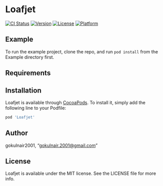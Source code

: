 # Loafjet

[![CI Status](https://img.shields.io/travis/gokulnair2001/Loafjet.svg?style=flat)](https://travis-ci.org/gokulnair2001/Loafjet)
[![Version](https://img.shields.io/cocoapods/v/Loafjet.svg?style=flat)](https://cocoapods.org/pods/Loafjet)
[![License](https://img.shields.io/cocoapods/l/Loafjet.svg?style=flat)](https://cocoapods.org/pods/Loafjet)
[![Platform](https://img.shields.io/cocoapods/p/Loafjet.svg?style=flat)](https://cocoapods.org/pods/Loafjet)

## Example

To run the example project, clone the repo, and run `pod install` from the Example directory first.

## Requirements

## Installation

Loafjet is available through [CocoaPods](https://cocoapods.org). To install
it, simply add the following line to your Podfile:

```ruby
pod 'Loafjet'
```

## Author

gokulnair2001, “gokulnair.2001@gmail.com”

## License

Loafjet is available under the MIT license. See the LICENSE file for more info.
